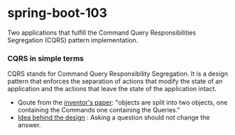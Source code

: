 # spring-boot-103
Two applications that fulfill the Command Query Responsibilities Segregation (CQRS) pattern implementation.

### CQRS in simple terms
  CQRS stands for Command Query Responsibility Segregation. It is a design pattern that enforces the separation of actions that modify the state of an application and the actions that leave the state of the application intact.
* Qoute from the [inventor's paper](https://cqrs.files.wordpress.com/2010/11/cqrs_documents.pdf): "objects are split into two objects, one containing the Commands one containing the Queries."
* [Idea behind the design](https://en.wikipedia.org/wiki/Command%E2%80%93query_separation) : Asking a question should not change the answer.
### 
